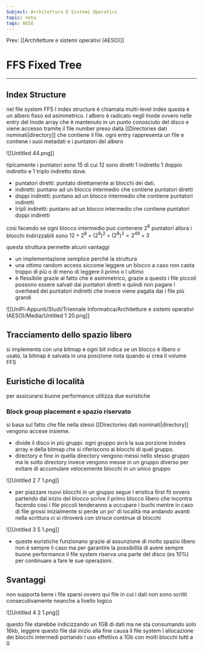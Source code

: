 ```yaml
---
Subject: Architettura E Sistemi Operativi
topic: nota
tags: AESO
---
```


Prev: [[Architetture e sistemi operativi (AESO)]]

# FFS Fixed Tree
---

## Index Structure

nel file system FFS l index structure è chiamata multi-level index questa è un albero fisso ed asimmetrico.  l albero è radicato negli Inode ovvero nelle entry del Inode array  che è mantenuto in un punto conosciuto del disco e viene accesso tramite il file number preso dalla [[Directories dati nominati|directory]] che contiene il file. ogni entry rappresenta un file e contiene i suoi metadati e i puntatori del albero

![[Untitled 44.png]]

tipicamente i puntatori sono 15 di cui 12 sono diretti 1 indiretto 1 doppio indiretto e 1 triplo indiretto dove.

- puntatori diretti: puntato direttamente ai blocchi dei dati.
- indiretti: puntano ad un blocco intermedio che contiene puntatori diretti
- doppi indiretti: puntano ad un blocco intermedio che contiene puntatori indiretti
- tripli indiretti: puntano ad un blocco intermedio che contiene puntatori doppi indiretti

cosi facendo se ogni blocco intermedio può contenere $2^{8}$ puntatori allora i blocchi indirizzabili sono $12+2^{8}+(2^{8})^{2}+(2^{8})^{3} = 2^{49}+3$

questa struttura permette alcuni vantaggi

- un implementazione semplice perché la struttura
- una ottimo random access siccome leggere un blocco a caso non casta troppo di più  o di meno di leggere il primo o l ultimo
- è flessibile grazie al fatto che è asimmetrico, grazie a questo i file piccoli possono essere salvati dai puntatori diretti e quindi non pagare l overhead dei puntatori indiretti che invece viene pagata dai i file più grandi

![[UniPi-Appunti/Studi/Triennale Informatica/Architetture e sistemi operativi (AESO)/Media/Untitled 1 20.png]]


## Tracciamento dello spazio libero

si implementa con una bitmap e ogni bit indica se un blocco è libero o usato, la bitmap è salvata in una posizione nota quando si crea il volume FFS

## Euristiche di località

per assicurarsi buone performance utilizza due euristiche

### Block group placement e spazio riservato

si basa sul fatto che file nella stessi [[Directories dati nominati|directory]] vengono accese insieme.

- divide il disco in più gruppi. ogni gruppo avrà la sua porzione Inodes array  e della bitmap che si riferiscono ai blocchi di quel gruppo.
- directory e fine in quella directory vengono messi nello stesso gruppo ma le sotto directory invece vengono messe in un gruppo diverso per evitare di accumulare velocemente blocchi in un unico gruppo

![[Untitled 2 7 1.png]]

- per piazzare nuovi blocchi in un gruppo segue l eristica first fit ovvero partendo dal inizio del blocco scrive il primo blocco libero che incontra facendo cosi i file piccoli tenderanno a occupare i buchi mentre in caso di file grossi inizialmente si perde un po' di località ma andando avanti nella scrittura ci si ritroverà con strisce continue di blocchi

![[Untitled 3 5 1.png]]

- queste euristiche funzionano grazie al assunzione di molto spazio libero non è sempre il caso ma per garantire la possibilità di avere sempre buone performance il file system riserva una parte del disco (es 10%) per continuare a fare le sue operazioni.

## Svantaggi

non supporta bene i file sparsi ovvero qui file in cui i dati non sono scritti consecutivamente neanche a livello logico

![[Untitled 4 2 1.png]]

questo file starebbe indicizzando un 1GB di dati ma ne sta consumando solo 16kb, leggere questo file dal inizio alla fine causa il file system l allocazione dei blocchi intermedi portando l uso effettivo a 1Gb con molti blocchi tutti a 0
